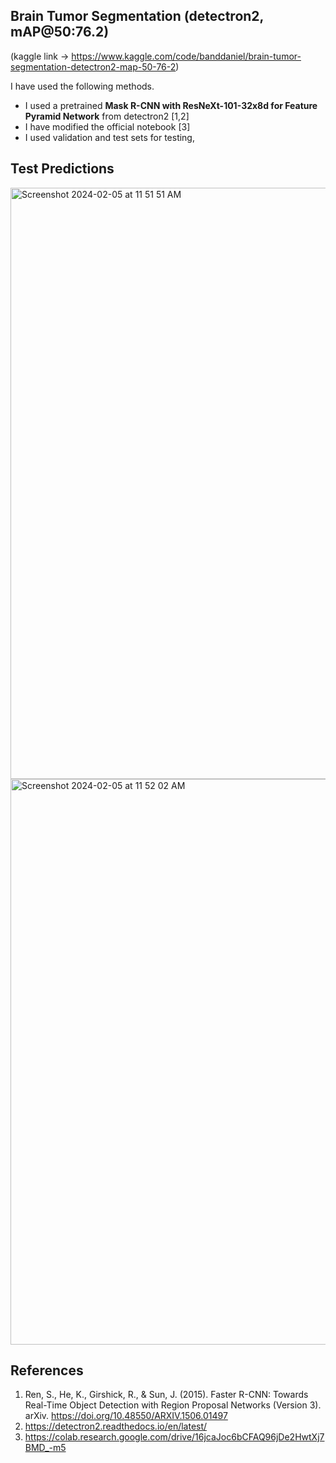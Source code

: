 ## Brain Tumor Segmentation (detectron2, mAP@50:76.2)

(kaggle link -> https://www.kaggle.com/code/banddaniel/brain-tumor-segmentation-detectron2-map-50-76-2)


I have used the following methods.

* I used a pretrained <b>Mask R-CNN with ResNeXt-101-32x8d for Feature Pyramid Network</b> from detectron2 [1,2]
* I have modified the official notebook [3]
* I used validation and test sets for testing,

## Test Predictions

<img width="946" alt="Screenshot 2024-02-05 at 11 51 51 AM" src="https://github.com/john-fante/my-deep-learning-projects/assets/50263592/16da23eb-e7f0-4e7d-8429-b2ee079d0d88">
<img width="905" alt="Screenshot 2024-02-05 at 11 52 02 AM" src="https://github.com/john-fante/my-deep-learning-projects/assets/50263592/a6c1dcc2-d13e-438e-9942-b2c28b273ffb">



## References
1. Ren, S., He, K., Girshick, R., & Sun, J. (2015). Faster R-CNN: Towards Real-Time Object Detection with Region Proposal Networks (Version 3). arXiv. https://doi.org/10.48550/ARXIV.1506.01497
2. https://detectron2.readthedocs.io/en/latest/
3. https://colab.research.google.com/drive/16jcaJoc6bCFAQ96jDe2HwtXj7BMD_-m5
